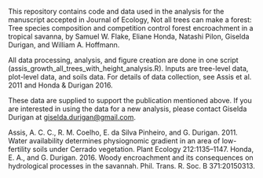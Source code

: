 This repository contains code and data used in the analysis for the manuscript accepted in Journal of Ecology, Not all trees can make a forest: Tree species composition and competition control forest encroachment in a tropical savanna, by Samuel W. Flake, Eliane Honda, Natashi Pilon, Giselda Durigan, and William A. Hoffmann. 

All data processing, analysis, and figure creation are done in one script (assis_growth_all_trees_with_height_analysis.R). Inputs are tree-level data, plot-level data, and soils data. For details of data collection, see Assis et al. 2011 and Honda & Durigan 2016. 

These data are supplied to support the publication mentioned above. If you are interested in using the data for a new analysis, please contact Giselda Durigan at giselda.durigan@gmail.com. 

Assis, A. C. C., R. M. Coelho, E. da Silva Pinheiro, and G. Durigan. 2011. Water availability determines physiognomic gradient in an area of low-fertility soils under Cerrado vegetation. Plant Ecology 212:1135–1147.
Honda, E. A., and G. Durigan. 2016. Woody encroachment and its consequences on hydrological processes in the savannah. Phil. Trans. R. Soc. B 371:20150313.

